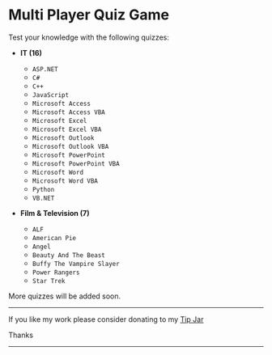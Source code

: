 # Multi Player Quiz Game

Test your knowledge with the following quizzes:

* **IT (16)**
  -  `ASP.NET`
  -  `C#`
  -  `C++`
  -  `JavaScript`
  -  `Microsoft Access`
  -  `Microsoft Access VBA`
  -  `Microsoft Excel`
  -  `Microsoft Excel VBA`
  -  `Microsoft Outlook`
  -  `Microsoft Outlook VBA`
  -  `Microsoft PowerPoint`
  -  `Microsoft PowerPoint VBA`
  -  `Microsoft Word`
  -  `Microsoft Word VBA`
  -  `Python`
  -  `VB.NET`

* **Film & Television (7)**
  -  `ALF`
  -  `American Pie`
  -  `Angel`
  -  `Beauty And The Beast`
  -  `Buffy The Vampire Slayer`
  -  `Power Rangers`
  -  `Star Trek`

More quizzes will be added soon.

---

If you like my work please consider donating to my [Tip Jar](https://www.paypal.com/paypalme/KevinRobertson1975)

Thanks

---
